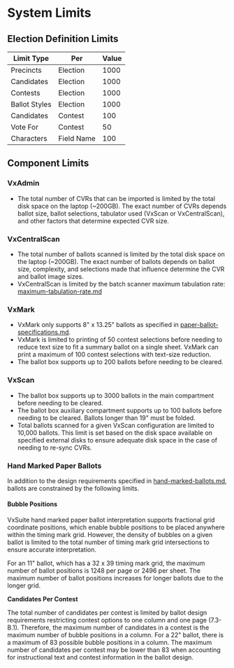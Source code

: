 # System Limits

## Election Definition Limits

| Limit Type    | Per        | Value |
| ------------- | ---------- | ----- |
| Precincts     | Election   | 1000  |
| Candidates    | Election   | 1000  |
| Contests      | Election   | 1000  |
| Ballot Styles | Election   | 1000  |
| Candidates    | Contest    | 100   |
| Vote For      | Contest    | 50    |
| Characters    | Field Name | 100   |

## Component Limits

### VxAdmin

* The total number of CVRs that can be imported is limited by the total disk space on the laptop (\~200GB). The exact number of CVRs depends ballot size, ballot selections, tabulator used (VxScan or VxCentralScan), and other factors that determine expected CVR size.

### VxCentralScan

* The total number of ballots scanned is limited by the total disk space on the laptop (\~200GB). The exact number of ballots depends on ballot size, complexity, and selections made that influence determine the CVR and ballot image sizes.
* VxCentralScan is limited by the batch scanner maximum tabulation rate: [maximum-tabulation-rate.md](maximum-tabulation-rate.md "mention")

### VxMark

* VxMark only supports 8" x 13.25" ballots as specified in [paper-ballot-specifications.md](../paper-ballot-specifications.md "mention").
* VxMark is limited to printing of 50 contest selections before needing to reduce text size to fit a summary ballot on a single sheet. VxMark can print a maximum of 100 contest selections with text-size reduction.
* The ballot box supports up to 200 ballots before needing to be cleared.

### VxScan

* The ballot box supports up to 3000 ballots in the main compartment before needing to be cleared.
* The ballot box auxiliary compartment supports up to 100 ballots before needing to be cleared. Ballots longer than 19" must be folded.
* Total ballots scanned for a given VxScan configuration are limited to 10,000 ballots. This limit is set based on the disk space available on specified external disks to ensure adequate disk space in the case of needing to re-sync CVRs.

### Hand Marked Paper Ballots

In addition to the design requirements specified in [hand-marked-ballots.md](../../system-overview/hand-marked-ballots.md "mention"), ballots are constrained by the following limits.

#### Bubble Positions

VxSuite hand marked paper ballot interpretation supports fractional grid coordinate positions, which enable bubble positions to be placed anywhere within the timing mark grid. However, the density of bubbles on a given ballot is limited to the total number of timing mark grid intersections to ensure accurate interpretation.

For an 11" ballot, which has a 32 x 39 timing mark grid, the maximum number of ballot positions is 1248 per page or 2496 per sheet. The maximum number of ballot positions increases for longer ballots due to the longer grid.&#x20;

**Candidates Per Contest**

The total number of candidates per contest is limited by ballot design requirements restricting contest options to one column and one page (7.3-B.1). Therefore, the maximum number of candidates in a contest is the maximum number of bubble positions in a column. For a 22" ballot, there is a maximum of 83 possible bubble positions in a column. The maximum number of candidates per contest may be lower than 83 when accounting for instructional text and contest information in the ballot design.











